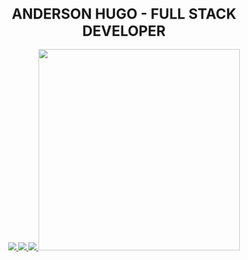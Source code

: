 <div align="center">
<h1>ANDERSON HUGO - FULL STACK DEVELOPER</h1>
  <a href="https://github.com/AndersonCodhugo/github-readme-stats">
    <img src="http://github-profile-summary-cards.vercel.app/api/cards/profile-details?username=AndersonCodhugo&theme=chartreuse_dark"/>
    <img src="http://github-profile-summary-cards.vercel.app/api/cards/repos-per-language?username=AndersonCodhugo&theme=chartreuse_dark"/>
    <img src="http://github-profile-summary-cards.vercel.app/api/cards/stats?username=AndersonCodhugo&theme=chartreuse_dark"/>
  </a>

  <a href="https://wakatime.com/@AndinhoTi">
    <img src="https://github-readme-stats.vercel.app/api/wakatime?username=AndinhoTi&theme=chartreuse-dark&cache_seconds=1800&card_width=500" height="400"/>
  </a>
</div>
